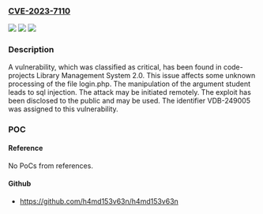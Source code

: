 ### [CVE-2023-7110](https://cve.mitre.org/cgi-bin/cvename.cgi?name=CVE-2023-7110)
![](https://img.shields.io/static/v1?label=Product&message=Library%20Management%20System&color=blue)
![](https://img.shields.io/static/v1?label=Version&message=%3D%202.0%20&color=brighgreen)
![](https://img.shields.io/static/v1?label=Vulnerability&message=CWE-89%20SQL%20Injection&color=brighgreen)

### Description

A vulnerability, which was classified as critical, has been found in code-projects Library Management System 2.0. This issue affects some unknown processing of the file login.php. The manipulation of the argument student leads to sql injection. The attack may be initiated remotely. The exploit has been disclosed to the public and may be used. The identifier VDB-249005 was assigned to this vulnerability.

### POC

#### Reference
No PoCs from references.

#### Github
- https://github.com/h4md153v63n/h4md153v63n

